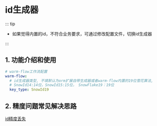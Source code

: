 # id生成器
<!-- @include: ../other/betweengg.md -->

::: tip
- 如果觉得内置的id，不符合业务要求，可通过修改配置文件，切换id生成器

:::

## 1. 功能介绍和使用



```yaml
# warm-flow工作流配置
warm-flow:
  # id生成器类型, 不填默认为orm扩展自带生成器或者warm-flow内置的19位雪花算法, 
  # SnowId14:14位，SnowId15:15位， SnowFlake19：19位
  key_type: SnowId19
```



## 2. 精度问题常见解决思路

[id精度丢失](../other/troubleshooting.html#_1、id精度丢失)

